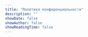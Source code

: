 ```yaml
---
title: "Политика конфиденциальности"
description: ""
showDate: false
showAuthor: false
showReadingTime: false
---
```

